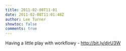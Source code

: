 ```yaml
---
title: 2011-02-08T11-01
date: 2011-02-08T11:01:48Z
author: Lee Turner
showtoc: false
comments: true
---
```


Having a little play with workflowy - http://bit.ly/djrU3W

